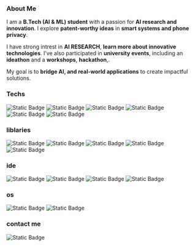 ### **About Me**

I am a **B.Tech (AI & ML) student** with a passion for **AI research and innovation**. I explore **patent-worthy ideas** in **smart systems and phone privacy**.  

I have strong intrest in **AI RESEARCH**, **learn more about innovative technologies**. I’ve also participated in **university events**, including an **ideathon** and a **workshops**, **hackathon**,.  

My goal is to **bridge AI, and real-world applications** to create impactful solutions. 

### **Techs**
![Static Badge](https://img.shields.io/badge/Python-yellow?style=for-the-badge&logo=python&logoColor=%233776AB)
![Static Badge](https://img.shields.io/badge/MySQL-black?style=for-the-badge&logo=mysql&logoColor=%234479A1)
![Static Badge](https://img.shields.io/badge/CANVA-pink?style=for-the-badge&logo=canva&logoColor=%2300C4CC)
![Static Badge](https://img.shields.io/badge/FIGMA-blue?style=for-the-badge&logo=figma&logoColor=%23F24E1E)
![Static Badge](https://img.shields.io/badge/git-white?style=for-the-badge&logo=git&logoColor=%23F05032)
![Static Badge](https://img.shields.io/badge/github-grey?style=for-the-badge&logo=github&logoColor=%23181717)


### **liblaries**
![Static Badge](https://img.shields.io/badge/numpy-green?style=for-the-badge&logo=numpy&logoColor=%23013243)
![Static Badge](https://img.shields.io/badge/pandas-blue?style=for-the-badge&logo=pandas&logoColor=%23150458)
![Static Badge](https://img.shields.io/badge/scipy-red?style=for-the-badge&logo=scipy&logoColor=%238CAAE6)
![Static Badge](https://img.shields.io/badge/tensorflow-orange?style=for-the-badge&logo=tensorflow&logoColor=%238CAAE6)
![Static Badge](https://img.shields.io/badge/opencv-green?style=for-the-badge&logo=opencv&logoColor=%235C3EE8)

### **ide**
![Static Badge](https://img.shields.io/badge/colab-lightorange?style=for-the-badge&logo=googlecolab&logoColor=%23F9AB00)
![Static Badge](https://img.shields.io/badge/vscode-blue?style=for-the-badge&logo=vs-code&logoColor=%23F9AB00)
![Static Badge](https://img.shields.io/badge/jupyter-red?style=for-the-badge&logo=jupyter&logoColor=%23F37626)
![Static Badge](https://img.shields.io/badge/anaconda-white?style=for-the-badge&logo=anaconda&logoColor=%2344A833)

### **os**
![Static Badge](https://img.shields.io/badge/windows-blue?style=for-the-badge&logo=Windows&logoColor=%230085CA)
![Static Badge](https://img.shields.io/badge/macos-black?style=for-the-badge&logo=macos&logoColor=%23000000)

### **contact me**
![Static Badge](https://img.shields.io/badge/Linkedin-blue?style=for-the-badge&logoColor=%2309009B&link=https://www.linkedin.com/in/lakshay-chhabra-)
